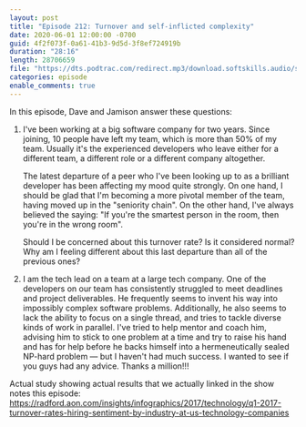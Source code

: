 ```yaml
---
layout: post
title: "Episode 212: Turnover and self-inflicted complexity"
date: 2020-06-01 12:00:00 -0700
guid: 4f2f073f-0a61-41b3-9d5d-3f8ef724919b
duration: "28:16"
length: 28706659
file: "https://dts.podtrac.com/redirect.mp3/download.softskills.audio/sse-212.mp3"
categories: episode
enable_comments: true
---
```


In this episode, Dave and Jamison answer these questions:

1. I've been working at a big software company for two years.
   Since joining, 10 people have left my team, which is more than 50% of my team. Usually it's the experienced developers who leave either for a different team, a different role or a different company altogether.
   
   The latest departure of a peer who I've been looking up to as a brilliant developer has been affecting my mood quite strongly. On one hand, I should be glad that I'm becoming a more pivotal member of the team, having moved up in the "seniority chain". On the other hand, I've always believed the saying: "If you're the smartest person in the room, then you're in the wrong room".
   
   Should I be concerned about this turnover rate? Is it considered normal? Why am I feeling different about this last departure than all of the previous ones?


2. I am the tech lead on a team at a large tech company. One of the developers on our team has consistently struggled to meet deadlines and project deliverables. He frequently seems to invent his way into impossibly complex software problems. Additionally, he also seems to lack the ability to focus on a single thread, and tries to tackle diverse kinds of work in parallel. I've tried to help mentor and coach him, advising him to stick to one problem at a time and try to raise his hand and has for help before he backs himself into a hermeneutically sealed NP-hard problem — but I haven't had much success. I wanted to see if you guys had any advice. Thanks a million!!!

Actual study showing actual results that we actually linked in the show notes this episode: <a href="https://radford.aon.com/insights/infographics/2017/technology/q1-2017-turnover-rates-hiring-sentiment-by-industry-at-us-technology-companies">https://radford.aon.com/insights/infographics/2017/technology/q1-2017-turnover-rates-hiring-sentiment-by-industry-at-us-technology-companies</a>
